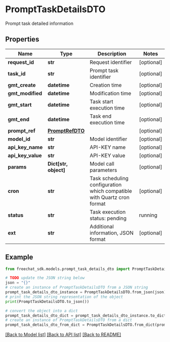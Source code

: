 # PromptTaskDetailsDTO

Prompt task detailed information

## Properties

Name | Type | Description | Notes
------------ | ------------- | ------------- | -------------
**request_id** | **str** | Request identifier | [optional] 
**task_id** | **str** | Prompt task identifier | [optional] 
**gmt_create** | **datetime** | Creation time | [optional] 
**gmt_modified** | **datetime** | Modification time | [optional] 
**gmt_start** | **datetime** | Task start execution time | [optional] 
**gmt_end** | **datetime** | Task end execution time | [optional] 
**prompt_ref** | [**PromptRefDTO**](PromptRefDTO.md) |  | [optional] 
**model_id** | **str** | Model identifier | [optional] 
**api_key_name** | **str** | API-KEY name | [optional] 
**api_key_value** | **str** | API-KEY value | [optional] 
**params** | **Dict[str, object]** | Model call parameters | [optional] 
**cron** | **str** | Task scheduling configuration which compatible with Quartz cron format | [optional] 
**status** | **str** | Task execution status: pending | running | succeeded | failed | canceled | [optional] 
**ext** | **str** | Additional information, JSON format | [optional] 

## Example

```python
from freechat_sdk.models.prompt_task_details_dto import PromptTaskDetailsDTO

# TODO update the JSON string below
json = "{}"
# create an instance of PromptTaskDetailsDTO from a JSON string
prompt_task_details_dto_instance = PromptTaskDetailsDTO.from_json(json)
# print the JSON string representation of the object
print(PromptTaskDetailsDTO.to_json())

# convert the object into a dict
prompt_task_details_dto_dict = prompt_task_details_dto_instance.to_dict()
# create an instance of PromptTaskDetailsDTO from a dict
prompt_task_details_dto_from_dict = PromptTaskDetailsDTO.from_dict(prompt_task_details_dto_dict)
```
[[Back to Model list]](../README.md#documentation-for-models) [[Back to API list]](../README.md#documentation-for-api-endpoints) [[Back to README]](../README.md)


